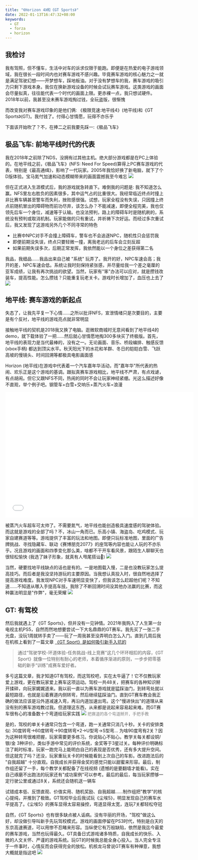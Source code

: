 ```yaml
---
title: "《Horizon 4》和《GT Sports》"
date: 2022-01-13T16:47:32+08:00
keywords:
  - GT
  - forza
  - horizon
---
```


## 我检讨

我有驾照，但不懂车，生活中对车的诉求仅限于能跑。即便是在热爱的电子游戏领域，我在很长一段时间内也对赛车游戏不感兴趣。毕竟赛车游戏的核心魅力之一就是满足驾驶幻想——开梦想车，踩地板油。对于没有梦想车的我，赛车游戏的吸引力只剩下游戏本身。我仅在换新游戏设备的时候会试玩赛车游戏。这类游戏的画面会尽量拟真，往往能代表一个时代的画面上限。更赤裸一点，我只想试硬件。2018年以前，我甚至没未赛车游戏掏过钱，全玩盗版，很惭愧

而改变我对赛车游戏印象的是他们俩: 《极限竞速:地平线4》(地平线)和《GT Sports》(GT)。我付钱了。付得心甘情愿，玩得不亦乐乎

下面该开始吹了？不，在捧二之前我要先踩一:《极品飞车》

## 极品飞车: 前地平线时代的代表
我在2018年之前除了NDS，没拥有过其他主机。绝大部分游戏都是在PC上体验的。在地平线之前，《极品飞车》(NFS: Need For Speed)算得上PC赛车游戏的代表，特别是《最高通缉》，影响了一代玩家。2005年我恰好换了新电脑，就下了个D版体验。宝马氮气加速和动态模糊带来的画面震撼我至今难忘
![](/img/gtsports/nfs_mw.jpeg)

但在正式进入生涯模式后，我的游戏就急转直下。难倒我的问题是: 我不知道怎么赢。NFS里左右胜负的因素很多，其中运气占的比重很大。我经常临近终点时撞上非比赛车辆甚至警车而失利，挫败感很强。试想，玩家全程没有失误，只因撞上终点前随机冒出的障碍物而前功尽弃，该怎么办？不能减速，即便全程完美，我也仅领先后车一个身位，减速等于认输。也没法预判，路上的障碍车时是随机刷的，系统没有预判或取消机制。玩家能做的只有重试，并祈祷下次好运。而经过多次重试后，我又发现了这游戏另外几个不同寻常的特色
* 比赛中NPC对手不会撞上障碍车，警车也不会追逐NPC，随机性只会惩罚我
* 即便前期没失误，终点只要轻微一撞，离我老远的后车会立刻反超
* 如果前期失误多次，后期正常发挥，我依然能以一个身位之差获得第二名

我品，我细品……我品出来自己被 "系统" 玩弄了。我开的好，NPC车速会高；我开的差，NPC车速会低。系统让我时刻保持紧张感，并尽量给我一个差之毫厘的亚军成绩，让我有再次挑战的欲望。当然，玩家有"笨"办法可以应对，就是攒钱改装车，提高性能。怎么攒钱？只能重复玩老关卡。游戏时长增加了，血压也上去了
![](/img/gtsports/tuxue.jpeg)

## 地平线: 赛车游戏的新起点

失态了，让我先平复一下心情……之所以批评NFS，宣泄情绪只是次要目的，主要是有个反衬，地平线的游戏亮点就非常明显

接触地平线的契机是2018我又换了电脑。逛微软商城时无意间看到了地平线4的demo，就下载体验了一把……然后就心甘情愿地掏300多块买了终极版。首先，地平线的表现力是当代最棒的，没有之一。无论画面、音乐、桥段编排、触感反馈(xbox手柄) 都达到顶尖水平。秋天阳光下的水花和羊群、冬日的皑皑白雪、飞跃高坡的慢镜头、时间回溯等都极具电影画面感

Horizon (地平线)在游戏中代表着一个汽车嘉年华活动，而"嘉年华"所代表的热闹、欢乐正是这个游戏的基调。跟拟真赛车游戏相比，地平线不严肃，有点戏谑，有点胡闹。但它又跟NFS不同，热闹的同时不会让玩家神经紧绷。光这么描述好像不直观，举个例子吧。钢管车+白雪+交响乐+蒸汽火车=浪漫

<iframe src="//player.bilibili.com/player.html?aid=67743858&bvid=BV1HJ411A76o&cid=117431125&page=1" scrolling="no" border="0" frameborder="no" framespacing="0" height="400px" width="600px" allowfullscreen="true"></iframe>

被蒸汽火车超车可太帅了。不需要氮气，地平线也能创造极具速度感的驾驶体验。而这就是游戏的全部了吗？不，冰山一角而已。乐高小镇、海盗岛、吃鸡模式、玩家自建赛道等等。游戏提供了丰富的玩法和地图。即便只玩标准地图，里面的广告牌挑战、寻找隐藏车、联动《赛博朋克2077》的座驾等内容也能让人玩的不亦乐乎。况且游戏的画面和四季变化那么美，啥都不干开车看风景，跟陌生人聊聊天也很轻松愉快 (我选了妹子形象，就真有人甩尾搭讪🐶)
![](/img/gtsports/lego.jpeg)

当然，硬要找地平线缺点的话也是有的。一是地图载入慢，二是也没教玩家怎么提高技巧。而后者是我没坚持游玩的主要原因。当我想认真投入时，很自然地选择了提高游戏难度。我发现NPC对手车速明显变快了，但我该怎么赶超他们呢？不知道……不知道从哪入手提高车技。我除了不断回溯时间没其他办法赢的比赛，而这种赢法明显是"作弊"，毫无荣耀
![](/img/gtsports/garrosh.jpeg)

## GT: 有驾校

然后我就遇上了《GT Sports》，但并没有一见钟情。2021年我购入了人生第一台电视主机PS5，自然而然地想要尝试一下大名鼎鼎的GT赛车。我先买了一张二手光盘，没玩1周就转手卖了——玩了一周我甚至没弄明白怎么入门。直到几周后我在机核上看到了一篇文章 [《GT Sport》是如何吸引新手入坑的](https://www.gcores.com/articles/125373)
> 通过“驾驶学校-环道体验-任务挑战-线上竞赛”这几个环环相扣的内容，《GT Sport》就像一位特别有耐心的老师，本着循序渐进的原则，一步步把零基础的新手“训练”成赛车爱好者。

多亏这篇文章，我才知道GT有驾校，而这驾校吧，实在太牛逼了！它不仅教玩家爱上游戏，更在教玩家爱上赛车这项运动。驾校一共48关，把赛车的各种知识掰开揉碎，向玩家娓娓道来。我以前一直以为赛车游戏就是猛踩油门，到转弯处就以最短路径，也就是沿着赛道内侧转弯，然后继续猛踩油门。直到GT赛车教会我正确的做法应该是沿外道减速入弯，再沿内道加速出弯。这个"慢进快出"的道理从来没有别的赛车游戏教过我。但道理这东西，从来都是说起来容易起来难。而GT赛车很有心的准备数十个弯道给玩家实践
![](/img/gtsports/curve.jpeg)
<font color=gray size=2>把赛道的各个弯道掰开，手把手教</font>

是的，驾校的单关卡通常只包含一个弯道，跑一关通常只消几十秒。关卡的安排类似: 30度转弯->60度转弯->90度转弯*2->U型弯->S型弯... 为啥90度弯有2关？因为这种转弯很难把握，玩家需要更多练习。你说贴心不贴心。教学关每关都设铜/银/金 3种评价，类似手游中常见的评价系统，金奖等于3星过关。每种评价明确标注了耗时标准，玩家一跑完马上能明白自己的表现是否优秀，还有多大提升空间。但这就完了吗？还没，玩家重玩关卡的时候能看到上次自己的车影。改进跑法后的 "自我超越" 十分直观。自我成长并获得金奖的感觉只能以甜蜜来形容。最后，制作组还留了一手，每个教学关都配备了在线视频 (遗憾的是要翻墙才能看)。实在自己琢磨不出跑法的玩家还有"成功案例"可以参考。最后的最后，每当玩家攒够一定行驶公里或通过8关，系统还会随机送一辆车

试错成本低、反馈直观、价值实用、随机奖励、自我超越……制作组把"教学"的核心提纯，并推到了极致。GT驾校毕业后我试玩《尘埃5》，明显发现自己的赛车水平提高了。《尘埃5》的赛车显得太容易操控，弯道显得太宽，连玩7关都轻松夺冠

自然，《GT Sports》也有很多缺点被人诟病。没有华丽的开场，"驾校"做这么好，却没做引导叫新手先玩驾校模式。游戏的画面停留在PS3时代，特别是白天的东京高速赛道，可以用惨不忍睹来形容。当纵使它有万般缺陷，依然是我迄今最爱的赛车游戏，当然也玩得最久。GT具备日式游戏诸多特质，自我成长的快乐、入微的人文关怀、严谨的游戏系统。玩GT的时候我总能全身心投入。当人完全专注于一件事时，心情反而会获得完全的放松。机核龙马曾说GT赛车有种禅意，我想大概就是指这吧
![](/img/gtsports/sakura.jpeg)